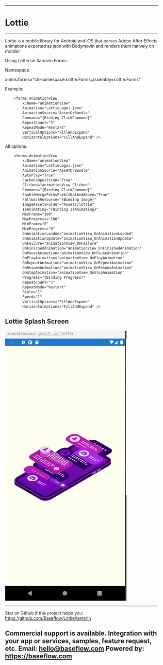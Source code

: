 ---------------------------------
# Lottie
---------------------------------

Lottie is a mobile library for Android and iOS that parses Adobe After Effects animations exported as json with Bodymovin and renders them natively on mobile!

Using Lottie on Xamarin.Forms:

Namespace:

xmlns:forms="clr-namespace:Lottie.Forms;assembly=Lottie.Forms" 

Example:

        <forms:AnimationView
            x:Name="animationView"
            Animation="LottieLogo1.json"
            AnimationSource="AssetOrBundle"
            Command="{Binding ClickCommand}"
            RepeatCount="3"
            RepeatMode="Restart"
            VerticalOptions="FillAndExpand"
            HorizontalOptions="FillAndExpand" />

All options:

        <forms:AnimationView 
            x:Name="animationView"
            Animation="LottieLogo1.json"
            AnimationSource="AssetOrBundle"
            AutoPlay="True"
            CacheComposition="True"
            Clicked="animationView_Clicked"
            Command="{Binding ClickCommand}"
            EnableMergePathsForKitKatAndAbove="True"
            FallbackResource="{Binding Image}"
            ImageAssetsFolder="Assets/lottie"
            IsAnimating="{Binding IsAnimating}"
            MaxFrame="100"
            MaxProgress="100"
            MinFrame="0"
            MinProgress="0"
            OnAnimationLoaded="animationView_OnAnimationLoaded"
            OnAnimationUpdate="animationView_OnAnimationUpdate"
            OnFailure="animationView_OnFailure"
            OnFinishedAnimation="animationView_OnFinishedAnimation"
            OnPauseAnimation="animationView_OnPauseAnimation"
            OnPlayAnimation="animationView_OnPlayAnimation"
            OnRepeatAnimation="animationView_OnRepeatAnimation"
            OnResumeAnimation="animationView_OnResumeAnimation"
            OnStopAnimation="animationView_OnStopAnimation"
            Progress="{Binding Progress}"
            RepeatCount="3"
            RepeatMode="Restart"
            Scale="1"
            Speed="1"
            VerticalOptions="FillAndExpand"
            HorizontalOptions="FillAndExpand" />



## Lottie Splash Screen 
![BambiMam](https://github.com/salisou/LottieSplashScreen/blob/master/LottieSplashScreen/Video/animation.gif)

---------------------------------
Star on Github if this project helps you: https://github.com/Baseflow/LottieXamarin

Commercial support is available. Integration with your app or services, samples, feature request, etc. Email: hello@baseflow.com
Powered by: https://baseflow.com
---------------------------------
